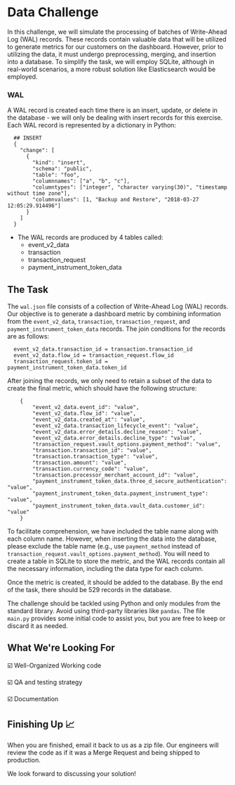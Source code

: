 # Data Challenge

In this challenge, we will simulate the processing of batches of Write-Ahead Log (WAL) records. These records contain valuable data that will be utilized to generate metrics for our customers on the dashboard. However, prior to utilizing the data, it must undergo preprocessing, merging, and insertion into a database. To simplify the task, we will employ SQLite, although in real-world scenarios, a more robust solution like Elasticsearch would be employed.

### WAL

A WAL record is created each time there is an insert, update, or delete in the database - we will only be dealing with insert records for this exercise. Each WAL record is represented by a dictionary in Python:
  
```
  ## INSERT
  {
    "change": [
      {
        "kind": "insert",
        "schema": "public",
        "table": "foo",
        "columnnames": ["a", "b", "c"],
        "columntypes": ["integer", "character varying(30)", "timestamp without time zone"],
        "columnvalues": [1, "Backup and Restore", "2018-03-27 12:05:29.914496"]
      }
    ]
  }

```	
- The WAL records are produced by 4 tables called:
	- event_v2_data
	- transaction
	- transaction_request
	- payment_instrument_token_data

## The Task

The `wal.json` file consists of a collection of Write-Ahead Log (WAL) records. Our objective is to generate a dashboard metric by combining information from the `event_v2_data`, `transaction`, `transaction_request`, and `payment_instrument_token_data` records. The join conditions for the records are as follows:

```
  event_v2_data.transaction_id = transaction.transaction_id
  event_v2_data.flow_id = transaction_request.flow_id
  transaction_request.token_id = payment_instrument_token_data.token_id
```

After joining the records, we only need to retain a subset of the data to create the final metric, which should have the following structure:

```
	{
		"event_v2_data.event_id": "value",
		"event_v2_data.flow_id": "value",
		"event_v2_data.created_at": "value",
		"event_v2_data.transaction_lifecycle_event": "value",
		"event_v2_data.error_details.decline_reason": "value",
		"event_v2_data.error_details.decline_type": "value",
		"transaction_request.vault_options.payment_method": "value",
		"transaction.transaction_id": "value",
		"transaction.transaction_type": "value",
		"transaction.amount": "value",
		"transaction.currency_code": "value",
		"transaction.processor_merchant_account_id": "value",
		"payment_instrument_token_data.three_d_secure_authentication": "value",
		"payment_instrument_token_data.payment_instrument_type": "value",
		"payment_instrument_token_data.vault_data.customer_id": "value"
	}
```

To facilitate comprehension, we have included the table name along with each column name. However, when inserting the data into the database, please exclude the table name (e.g., use `payment_method` instead of `transaction_request.vault_options.payment_method`). You will need to create a table in SQLite to store the metric, and the WAL records contain all the necessary information, including the data type for each column.

Once the metric is created, it should be added to the database. By the end of the task, there should be 529 records in the database.

The challenge should be tackled using Python and only modules from the standard library. Avoid using third-party libraries like `pandas`. The file `main.py` provides some initial code to assist you, but you are free to keep or discard it as needed.

## What We're Looking For

☑️  Well-Organized Working code

☑️  QA and testing strategy

☑️  Documentation

## Finishing Up 📈 

When you are finished, email it back to us as a zip file. Our engineers will review the code as if it was a Merge Request and being shipped to production. 

We look forward to discussing your solution!
